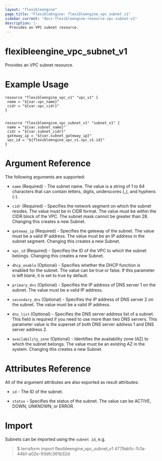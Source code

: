 ```yaml
---
layout: "flexibleengine"
page_title: "FlexibleEngine: flexibleengine_vpc_subnet_v1"
sidebar_current: "docs-flexibleengine-resource-vpc-subnet-v1"
description: |-
  Provides an VPC subnet resource.
---
```


# flexibleengine_vpc_subnet_v1

Provides an VPC subnet resource.

# Example Usage

 ```hcl
resource "flexibleengine_vpc_v1" "vpc_v1" {
  name = "${var.vpc_name}"
  cidr = "${var.vpc_cidr}"
}


resource "flexibleengine_vpc_subnet_v1" "subnet_v1" {
  name = "${var.subnet_name}"
  cidr = "${var.subnet_cidr}"
  gateway_ip = "${var.subnet_gateway_ip}"
  vpc_id = "${flexibleengine_vpc_v1.vpc_v1.id}"
}
 ```

# Argument Reference

The following arguments are supported:

* `name` (Required) - The subnet name. The value is a string of 1 to 64 characters that can contain letters, digits, underscores (_), and hyphens (-).

* `cidr` (Required) - Specifies the network segment on which the subnet resides. The value must be in CIDR format. The value must be within the CIDR block of the VPC. The subnet mask cannot be greater than 28. Changing this creates a new Subnet.

* `gateway_ip` (Required) - Specifies the gateway of the subnet. The value must be a valid IP address. The value must be an IP address in the subnet segment. Changing this creates a new Subnet.

* `vpc_id` (Required) - Specifies the ID of the VPC to which the subnet belongs. Changing this creates a new Subnet.

* `dhcp_enable` (Optional) - Specifies whether the DHCP function is enabled for the subnet. The value can be true or false. If this parameter is left blank, it is set to true by default.

* `primary_dns` (Optional) - Specifies the IP address of DNS server 1 on the subnet. The value must be a valid IP address.

* `secondary_dns` (Optional) - Specifies the IP address of DNS server 2 on the subnet. The value must be a valid IP address.

* `dns_list` (Optional) - Specifies the DNS server address list of a subnet. This field is required if you need to use more than two DNS servers. This parameter value is the superset of both DNS server address 1 and DNS server address 2.

* `availability_zone` (Optional) - Identifies the availability zone (AZ) to which the subnet belongs. The value must be an existing AZ in the system. Changing this creates a new Subnet.


# Attributes Reference

All of the argument attributes are also exported as
result attributes:

* `id` - The ID of the subnet.
 
* `status` - Specifies the status of the subnet. The value can be ACTIVE, DOWN, UNKNOWN, or ERROR.

# Import

Subnets can be imported using the `subnet id`, e.g.

> $ terraform import flexibleengine_vpc_subnet_v1 4779ab1c-7c1a-44b1-a02e-93dfc361b32d